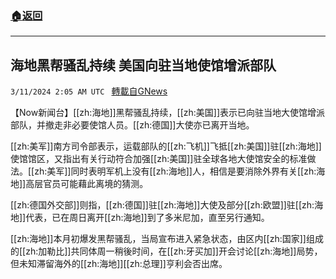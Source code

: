 ###  [:house:返回](README.md)
---


## 海地黑帮骚乱持续 美国向驻当地使馆增派部队
`3/11/2024 2:05 AM UTC ` [轉載自GNews](https://gnews.org/articles/2382771)

【Now新闻台】[[zh:海地]]黑帮骚乱持续，[[zh:美国]]表示已向驻当地大使馆增派部队，并撤走非必要使馆人员。[[zh:德国]]大使亦已离开当地。

[[zh:美军]]南方司令部表示，运载部队的[[zh:飞机]]飞抵[[zh:美国]]驻[[zh:海地]]使馆馆区，又指出有关行动符合加强[[zh:美国]]驻全球各地大使馆安全的标准做法。[[zh:美军]]同时表明军机上没有[[zh:海地]]人，相信是要消除外界有关[[zh:海地]]高层官员可能藉此离境的猜测。

[[zh:德国外交部]]则指，[[zh:德国]]驻[[zh:海地]]大使及部分[[zh:欧盟]]驻[[zh:海地]]代表，已在周日离开[[zh:海地]]到了多米尼加，直至另行通知。

[[zh:海地]]本月初爆发黑帮骚乱，当局宣布进入紧急状态，由区内[[zh:国家]]组成的[[zh:加勒比]]共同体周一稍後时间，在[[zh:牙买加]]开会讨论[[zh:海地]]局势，但未知滞留海外的[[zh:海地]][[zh:总理]]亨利会否出席。
